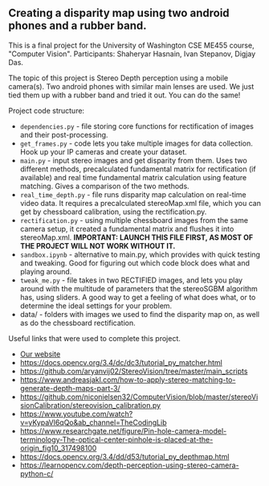 ## Creating a disparity map using two android phones and a rubber band. 

This is a final project for the University of Washington CSE ME455 course, "Computer Vision". Participants:
Shaheryar Hasnain, Ivan Stepanov, Digjay Das.

The topic of this project is Stereo Depth perception using a mobile camera(s). Two android phones with similar
main lenses are used. We just tied them up with a rubber band and tried it out. You can do the same! 

Project code structure:
* `dependencies.py` - file storing core functions for rectification of images and their post-processing.
* `get_frames.py` - code lets you take multiple images for data collection. Hook up your IP cameras and create your dataset.
* `main.py` - input stereo images and get disparity from them. Uses two different methods, precalculated fundamental matrix for rectification (if available) and real time fundamental matrix calculation using feature matching. Gives a comparison of the two methods.
* `real_time_depth.py` - file runs disparity map calculation on real-time video data. It requires a precalculated stereoMap.xml file, which you can get by chessboard calibration, using the rectification.py.
* `rectification.py` - using multiple chessboard images from the same camera setup, it created a fundamental matrix and flushes it into stereoMap.xml. **IMPORTANT: LAUNCH THIS FILE FIRST, AS MOST OF THE PROJECT WILL NOT WORK WITHOUT IT.**
* `sandbox.ipynb` - alternative to main.py, which provides with quick testing and tweaking. Good for figuring out which code block does what and playing around.
* `tweak_me.py` - file takes in two RECTIFIED images, and lets you play around with the multitude of parameters that the stereoSGBM algorithm has, using sliders. A good way to get a feeling of what does what, or to determine the ideal settings for your problem.
* data/ - folders with images we used to find the disparity map on, as well as do the chessboard rectification.

Useful links that were used to complete this project.
* [Our website](https://baboolasiquala.github.io/Depth_Perception/CSE455%20Project)
* https://docs.opencv.org/3.4/dc/dc3/tutorial_py_matcher.html
* https://github.com/aryanvij02/StereoVision/tree/master/main_scripts
* https://www.andreasjakl.com/how-to-apply-stereo-matching-to-generate-depth-maps-part-3/
* https://github.com/niconielsen32/ComputerVision/blob/master/stereoVisionCalibration/stereovision_calibration.py
* https://www.youtube.com/watch?v=yKypaVl6qQo&ab_channel=TheCodingLib
* https://www.researchgate.net/figure/Pin-hole-camera-model-terminology-The-optical-center-pinhole-is-placed-at-the-origin_fig10_317498100
* https://docs.opencv.org/3.4/dd/d53/tutorial_py_depthmap.html
* https://learnopencv.com/depth-perception-using-stereo-camera-python-c/
